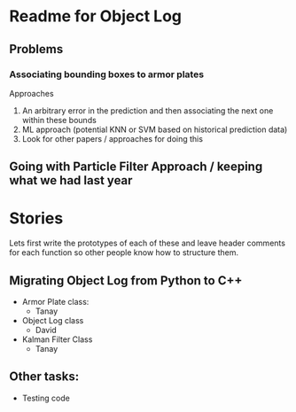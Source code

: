 # Readme for Object Log

## Problems

### Associating bounding boxes to armor plates

Approaches

1. An arbitrary error in the prediction and then associating the next one within these bounds
2. ML approach (potential KNN or SVM based on historical prediction data)
3. Look for other papers / approaches for doing this

## Going with Particle Filter Approach / keeping what we had last year

# Stories

Lets first write the prototypes of each of these and leave header comments for each function so other people know how to structure them.

## Migrating Object Log from Python to C++

- Armor Plate class:
  * Tanay
- Object Log class
  * David
- Kalman Filter Class
  * Tanay

## Other tasks:
- Testing code

